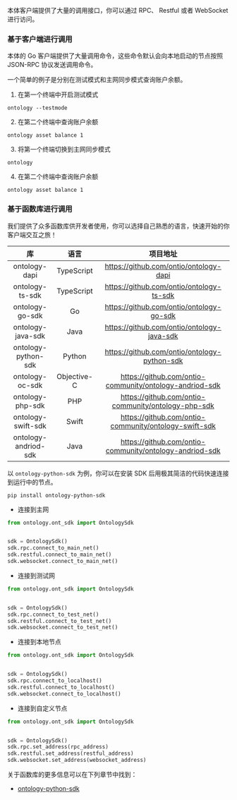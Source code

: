 
本体客户端提供了大量的调用接口，你可以通过 RPC、 Restful 或者 WebSocket 进行访问。

### 基于客户端进行调用

本体的 Go 客户端提供了大量调用命令，这些命令默认会向本地启动的节点按照 JSON-RPC 协议发送调用命令。

一个简单的例子是分别在测试模式和主网同步模式查询账户余额。

1. 在第一个终端中开启测试模式

```shell
ontology --testmode
```

2. 在第二个终端中查询账户余额

```shell
ontology asset balance 1
```

3. 将第一个终端切换到主网同步模式

```shell
ontology
```

4. 在第二个终端中查询账户余额

```shell
ontology asset balance 1
```

### 基于函数库进行调用

我们提供了众多函数库供开发者使用，你可以选择自己熟悉的语言，快速开始的你客户端交互之旅！

|          库          |    语言     |                        项目地址                         |
| :------------------: | :---------: | :-----------------------------------------------------: |
|    ontology-dapi     | TypeScript  |         https://github.com/ontio/ontology-dapi          |
|   ontology-ts-sdk    | TypeScript  |        https://github.com/ontio/ontology-ts-sdk         |
|   ontology-go-sdk    |     Go      |        https://github.com/ontio/ontology-go-sdk         |
|  ontology-java-sdk   |    Java     |       https://github.com/ontio/ontology-java-sdk        |
| ontology-python-sdk  |   Python    |      https://github.com/ontio/ontology-python-sdk       |
|   ontology-oc-sdk    | Objective-C | https://github.com/ontio-community/ontology-andriod-sdk |
|   ontology-php-sdk   |     PHP     |   https://github.com/ontio-community/ontology-php-sdk   |
|  ontology-swift-sdk  |    Swift    |  https://github.com/ontio-community/ontology-swift-sdk  |
| ontology-andriod-sdk |    Java     | https://github.com/ontio-community/ontology-andriod-sdk |

以 `ontology-python-sdk` 为例，你可以在安装 SDK 后用极其简洁的代码快速连接到运行中的节点。

```shell
pip install ontology-python-sdk
```

- 连接到主网

```Python
from ontology.ont_sdk import OntologySdk


sdk = OntologySdk()
sdk.rpc.connect_to_main_net()
sdk.restful.connect_to_main_net()
sdk.websocket.connect_to_main_net()
```

- 连接到测试网

```Python
from ontology.ont_sdk import OntologySdk


sdk = OntologySdk()
sdk.rpc.connect_to_test_net()
sdk.restful.connect_to_test_net()
sdk.websocket.connect_to_test_net()
```

- 连接到本地节点

```Python
from ontology.ont_sdk import OntologySdk


sdk = OntologySdk()
sdk.rpc.connect_to_localhost()
sdk.restful.connect_to_localhost()
sdk.websocket.connect_to_localhost()
```

- 连接到自定义节点

```Python
from ontology.ont_sdk import OntologySdk


sdk = OntologySdk()
sdk.rpc.set_address(rpc_address)
sdk.restful.set_address(restful_address)
sdk.websocket.set_address(websocket_address)
```

关于函数库的更多信息可以在下列章节中找到：

- [ontology-python-sdk](docs-cn/SDKs/python-sdk.md)